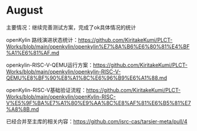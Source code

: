 # August

主要情况：继续完善测试方案，完成了ok具体情况的统计

openKylin 路线演进状态统计：https://github.com/KiritakeKumi/PLCT-Works/blob/main/openkylin/openkylin%E7%8A%B6%E6%80%81%E4%BF%A1%E6%81%AF.md



openkylin-RISC-V-QEMU运行方案：https://github.com/KiritakeKumi/PLCT-Works/blob/main/openkylin/openkylin-RISC-V-QEMU%E8%BF%90%E8%A1%8C%E6%96%B9%E6%A1%88.md


openKylin-RISC-V基础验证流程：https://github.com/KiritakeKumi/PLCT-Works/blob/main/openkylin/openKylin-RISC-V%E5%9F%BA%E7%A1%80%E9%AA%8C%E8%AF%81%E6%B5%81%E7%A8%8B.md


已经合并至主库的相关内容：https://github.com/isrc-cas/tarsier-meta/pull/4


